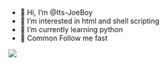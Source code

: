 - 👋 Hi, I’m @Its-JoeBoy
- 👀 I’m interested in html and shell scripting
- 🌱 I’m currently learning python
- 👑 Common Follow me fast

<img src="https://github-readme-stats.vercel.app/api?username=Its-JoeBoy&&show_icons=true&title_color=00ff00&icon_color=bb2acf&text_color=ffffff&bg_color=151515">
<!---
Its-JoeBoy/Its-JoeBoy is a ✨ special ✨ repository because its `README.md` (this file) appears on your GitHub profile.
You can click the Preview link to take a look at your changes.
--->
